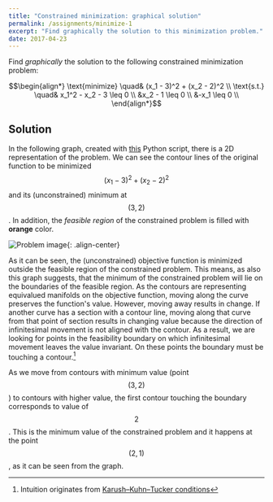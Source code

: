 ```yaml
---
title: "Constrained minimization: graphical solution" 
permalink: /assignments/minimize-1
excerpt: "Find graphically the solution to this minimization problem."
date: 2017-04-23
---
```


Find *graphically* the solution to the following constrained minimization problem:

$$\begin{align*}
  \text{minimize} \quad& (x_1 - 3)^2 + (x_2 - 2)^2 \\
  \text{s.t.} \quad& x_1^2 - x_2 - 3 \leq 0 \\
                   &x_2 - 1 \leq 0 \\
                   &-x_1 \leq 0 \\
\end{align*}$$

## Solution

In the following graph, created with [this][script] Python script, there is a 2D
representation of the problem. We can see the contour lines of the original function
to be minimized $$(x_1 - 3)^2 + (x_2 - 2)^2$$ and its (unconstrained) minimum at
$$(3, 2)$$. In addition, the *feasible region* of the constrained problem is filled
with **orange** color.

![Problem image](/assets/images/02-minimize-1.png "Contours and boundaries"){: .align-center} 

As it can be seen, the (unconstrained) objective function is minimized outside the
feasible region of the constrained problem. This means, as also this graph suggests,
that the minimum of the constrained problem will lie on the boundaries of the feasible
region. As the contours are representing equivalued manifolds on the objective function,
moving along the curve preserves the function's value. However, moving away results in
change. If another curve has a section with a contour line, moving
along that curve from that point of section results in changing value because the
direction of infinitesimal movement is not aligned with the contour. As a result,
we are looking for points in the feasibility boundary on which infinitesimal movement
leaves the value invariant. On these points the boundary must be touching a contour.[^1]

[^1]: Intuition originates from [Karush–Kuhn–Tucker conditions][KKT]

As we move from contours with minimum value (point $$(3, 2)$$) to contours with higher value,
the first contour touching the boundary corresponds to value of $$2$$. This is the
minimum value of the constrained problem and it happens at the point $$(2, 1)$$, as
it can be seen from the graph.

[script]: https://github.com/tsirif/optimization-auth-course/blob/master/src/02-minimize-1.py 
[KKT]: https://en.wikipedia.org/wiki/Karush%E2%80%93Kuhn%E2%80%93Tucker_conditions
